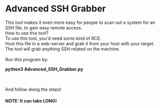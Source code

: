 # Advanced SSH Grabber
This tool makes it even more easy for people to scan out a system for an SSH file, to gain easy remote access.
<br />
How to use this tool?<br />
To use this tool, you'd need some kind of RCE.
<br />Host this file in a web-server and grab it from your host with your target.
<br />The tool will grab anything SSH related on the machine.
<br /><br />Run this program by:<br />
<p><b>python3 Advanced_SSH_Grabber.py</b></p>
<br />
<br />And follow along the steps!
<h4>NOTE: It can take LONG!</h4>

